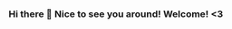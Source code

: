 ### Hi there 👋 Nice to see you around! Welcome! <3 

<!--

- 🌱 I’m currently learning ... Java, Spring Boot
- 👯 I’m looking to collaborate on ... Java, Spring Boot
- 🤔 I’m looking for help with ... Java, Spring Boot
- 💬 Ask me about ... Anything
- 📫 How to reach me: ... [Gmail][amnesf@gmail.com]
- 😄 Pronouns: ... She/Her
- ⚡ Fun fact: ... Lemon lover 🍋
-->
